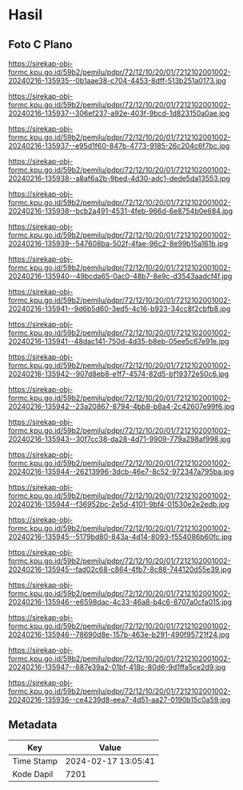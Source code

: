 # Hasil

## Foto C Plano

https://sirekap-obj-formc.kpu.go.id/59b2/pemilu/pdpr/72/12/10/20/01/7212102001002-20240216-135935--0b1aae38-c704-4453-8dff-513b251a0173.jpg

https://sirekap-obj-formc.kpu.go.id/59b2/pemilu/pdpr/72/12/10/20/01/7212102001002-20240216-135937--306ef237-a92e-403f-9bcd-1d823150a0ae.jpg

https://sirekap-obj-formc.kpu.go.id/59b2/pemilu/pdpr/72/12/10/20/01/7212102001002-20240216-135937--e95d1f60-847b-4773-9185-26c204c6f7bc.jpg

https://sirekap-obj-formc.kpu.go.id/59b2/pemilu/pdpr/72/12/10/20/01/7212102001002-20240216-135938--a8af6a2b-9bed-4d30-adc1-dede5da13553.jpg

https://sirekap-obj-formc.kpu.go.id/59b2/pemilu/pdpr/72/12/10/20/01/7212102001002-20240216-135938--bcb2a491-4531-4feb-966d-6e8754b0e684.jpg

https://sirekap-obj-formc.kpu.go.id/59b2/pemilu/pdpr/72/12/10/20/01/7212102001002-20240216-135939--547608ba-502f-4fae-96c2-8e99b15a161b.jpg

https://sirekap-obj-formc.kpu.go.id/59b2/pemilu/pdpr/72/12/10/20/01/7212102001002-20240216-135940--49bcda65-0ac0-48b7-8e9c-d3543aadcf4f.jpg

https://sirekap-obj-formc.kpu.go.id/59b2/pemilu/pdpr/72/12/10/20/01/7212102001002-20240216-135941--9d6b5d60-3ed5-4c16-b923-34cc8f2cbfb8.jpg

https://sirekap-obj-formc.kpu.go.id/59b2/pemilu/pdpr/72/12/10/20/01/7212102001002-20240216-135941--48dac141-750d-4d35-b8eb-05ee5c67e91e.jpg

https://sirekap-obj-formc.kpu.go.id/59b2/pemilu/pdpr/72/12/10/20/01/7212102001002-20240216-135942--907d8eb8-e1f7-4574-82d5-bf19372e50c6.jpg

https://sirekap-obj-formc.kpu.go.id/59b2/pemilu/pdpr/72/12/10/20/01/7212102001002-20240216-135942--23a20867-8794-4bb8-b8a4-2c42607e99f6.jpg

https://sirekap-obj-formc.kpu.go.id/59b2/pemilu/pdpr/72/12/10/20/01/7212102001002-20240216-135943--30f7cc38-da28-4d71-9909-779a298af998.jpg

https://sirekap-obj-formc.kpu.go.id/59b2/pemilu/pdpr/72/12/10/20/01/7212102001002-20240216-135944--26213996-3dcb-46e7-8c52-972347a795ba.jpg

https://sirekap-obj-formc.kpu.go.id/59b2/pemilu/pdpr/72/12/10/20/01/7212102001002-20240216-135944--f36952bc-2e5d-4101-9bf4-01530e2e2edb.jpg

https://sirekap-obj-formc.kpu.go.id/59b2/pemilu/pdpr/72/12/10/20/01/7212102001002-20240216-135945--5179bd80-843a-4d14-8093-f554086b60fc.jpg

https://sirekap-obj-formc.kpu.go.id/59b2/pemilu/pdpr/72/12/10/20/01/7212102001002-20240216-135945--fad02c68-c864-4fb7-8c88-744120d55e39.jpg

https://sirekap-obj-formc.kpu.go.id/59b2/pemilu/pdpr/72/12/10/20/01/7212102001002-20240216-135946--e6598dac-4c33-46a8-b4c6-8707a0cfa015.jpg

https://sirekap-obj-formc.kpu.go.id/59b2/pemilu/pdpr/72/12/10/20/01/7212102001002-20240216-135946--78690d8e-157b-463e-b291-490f95721f24.jpg

https://sirekap-obj-formc.kpu.go.id/59b2/pemilu/pdpr/72/12/10/20/01/7212102001002-20240216-135947--887e39a2-01bf-418c-80d6-9d1ffa5ce2d9.jpg

https://sirekap-obj-formc.kpu.go.id/59b2/pemilu/pdpr/72/12/10/20/01/7212102001002-20240216-135936--ce4239d8-eea7-4d51-aa27-0190b15c0a59.jpg


## Metadata

| Key        | Value               |
| ---------- | ------------------- |
| Time Stamp | 2024-02-17 13:05:41 |
| Kode Dapil | 7201                |



